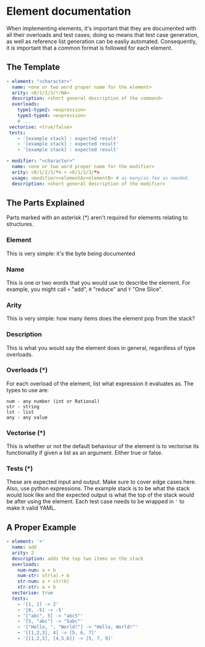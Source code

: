 # Element documentation

When implementing elements, it's important that they are documented with
all their overloads and test cases; doing so means that test case
generation, as well as reference list generation can be easliy automated.
Consequently, it is important that a common format is followed for each
element.

## The Template

```yaml
- element: "<character>"
  name: <one or two word proper name for the element>
  arity: <0/1/2/3/*/NA>
  description: <short general description of the command>
  overloads:
    type1-type2: <expression>
    type3-type4: <expression>
    # ...
 vectorise: <true/false>
 tests:
    - '[example stack] : expected result'
    - '[example stack] : expected result'
    - '[example stack] : expected result'
```

```yaml
- modifier: "<character>"
  name: <one or two word proper name for the modifier>
  arity: <0/1/2/3/*> + <0/1/2/3/*>
  usage: <modifier><elementA><elementB> # as many/as few as needed.
  description: <short general description of the modifier>
```

## The Parts Explained

Parts marked with an asterisk (\*) aren't required for elements relating to structures.

### Element

This is very simple: it's the byte being documented

### Name

This is one or two words that you would use to describe the element.
For example, you might call `+` "add", `R` "reduce" and `Ẏ` "One Slice".

### Arity

This is very simple: how many items does the element pop from the stack?

### Description

This is what you would say the element does in general, regardless of
type overloads.

### Overloads (\*)

For each overload of the element, list what expression it evaluates as.
The types to use are:

```
num - any number (int or Rational)
str - string
lst - list
any - any value
```

### Vectorise (\*)

This is whether or not the default behaviour of the element is to
vectorise its functionality if given a list as an argument. Either true
or false.

### Tests (\*)

These are expected input and output. Make sure to cover edge cases here.
Also, use python expressions. The example stack is to be what the
stack would look like and the expected output is what the top of the
stack would be after using the element. Each test case needs to be
wrapped in `'` to make it valid YAML.

## A Proper Example

```yaml
- element: '+'
  name: add
  arity: 2
  description: adds the top two items on the stack
  overloads:
    num-num: a + b
    num-str: str(a) + b
    str-num: a + str(b)
    str-str: a + b
  vectorise: true
  tests:
    - '[1, 1] -> 2'
    - '[0, -5] -> -5'
    - '["abc", 5] -> "abc5"'
    - '[5, "abc"] -> "5abc"'
    - '["Hello, ", "World!"] -> "Hello, World!"'
    - '[[1,2,3], 4] -> [5, 6, 7]'
    - '[[1,2,3], [4,5,6]] -> [5, 7, 9]'
```
